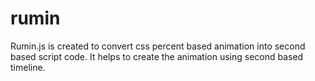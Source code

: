 # rumin
Rumin.js is created to convert css percent based animation into second based script code. It helps to create the animation using second based timeline.
